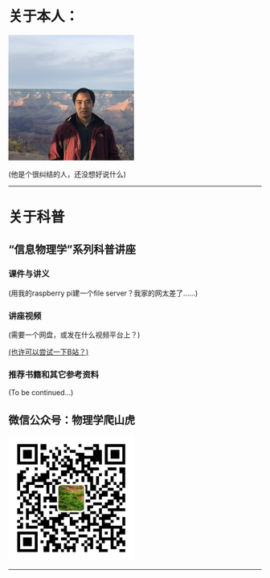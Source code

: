 # 关于本人：

<img src="my_photo.jpg" width="250"/>

(他是个很纠结的人，还没想好说什么)

---

# 关于科普

## “信息物理学”系列科普讲座

### 课件与讲义

(用我的raspberry pi建一个file server？我家的网太差了......)

### 讲座视频

(需要一个网盘，或发在什么视频平台上？)

[(也许可以尝试一下B站？)](http://www.bilibili.com/)

### 推荐书籍和其它参考资料

(To be continued...)

## 微信公众号：物理学爬山虎

<img src="QR_code.jpg" width="250"/>

---

